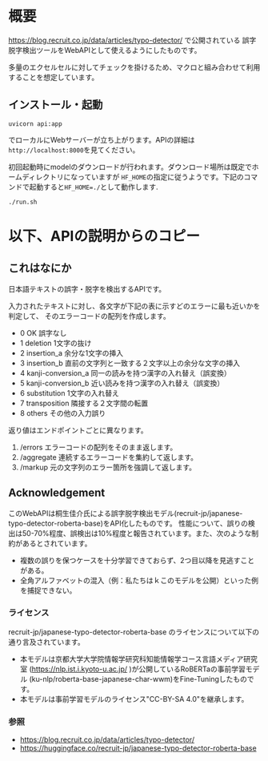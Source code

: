# 概要

 https://blog.recruit.co.jp/data/articles/typo-detector/ で公開されている
 誤字脱字検出ツールをWebAPIとして使えるようにしたものです。

 多量のエクセルセルに対してチェックを掛けるため、マクロと組み合わせて利用することを想定しています。

## インストール・起動

```
uvicorn api:app
```
でローカルにWebサーバーが立ち上がります。APIの詳細は```http://localhost:8000```を見てください。

初回起動時にmodelのダウンロードが行われます。ダウンロード場所は既定でホームディレクトリになっていますが
`HF_HOME`の指定に従うようです。下記のコマンドで起動すると`HF_HOME=./`として動作します.

```
./run.sh
```

# 以下、APIの説明からのコピー

## これはなにか

日本語テキストの誤字・脱字を検出するAPIです。

入力されたテキストに対し、各文字が下記の表に示すどのエラーに最も近いかを判定して、
そのエラーコードの配列を作成します。

* 0	OK	誤字なし
* 1	deletion	1文字の抜け
* 2	insertion_a	余分な1文字の挿入
* 3	insertion_b	直前の文字列と一致する２文字以上の余分な文字の挿入
* 4	kanji-conversion_a	同一の読みを持つ漢字の入れ替え（誤変換）
* 5	kanji-conversion_b	近い読みを持つ漢字の入れ替え（誤変換）
* 6	substitution	1文字の入れ替え
* 7	transposition	隣接する２文字間の転置
* 8	others	その他の入力誤り

返り値はエンドポイントごとに異なります。

1. /errors エラーコードの配列をそのまま返します。
2. /aggregate 連続するエラーコードを集約して返します。
3. /markup 元の文字列のエラー箇所を強調して返します。

## Acknowledgement

このWebAPIは桐生佳介氏による誤字脱字検出モデル(recruit-jp/japanese-typo-detector-roberta-base)をAPI化したものです。
性能について、誤りの検出は50-70%程度、誤検出は10%程度と報告されています。また、次のような制約があるとされています。

* 複数の誤りを保つケースを十分学習できておらず、2つ目以降を見逃すことがある。
* 全角アルファベットの混入（例：私たちはｋこのモデルを公開）といった例を捕捉できない。

### ライセンス

recruit-jp/japanese-typo-detector-roberta-base のライセンスについて以下の通り言及されています。
* 本モデルは京都大学大学院情報学研究科知能情報学コース言語メディア研究室
 (https://nlp.ist.i.kyoto-u.ac.jp/ )が公開しているRoBERTaの事前学習モデル
(ku-nlp/roberta-base-japanese-char-wwm)をFine-Tuningしたものです。
* 本モデルは事前学習モデルのライセンス"CC-BY-SA 4.0"を継承します。

### 参照

* https://blog.recruit.co.jp/data/articles/typo-detector/
* https://huggingface.co/recruit-jp/japanese-typo-detector-roberta-base
